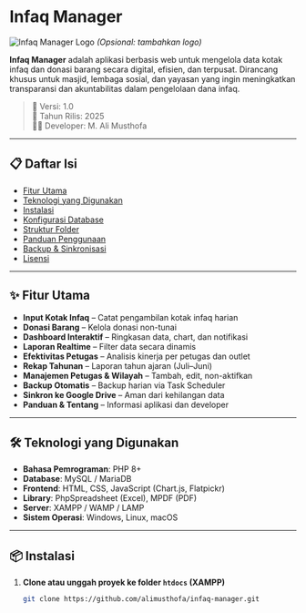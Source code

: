 # Infaq Manager

![Infaq Manager Logo](assets/images/logo.png) *(Opsional: tambahkan logo)*

**Infaq Manager** adalah aplikasi berbasis web untuk mengelola data kotak infaq dan donasi barang secara digital, efisien, dan terpusat. Dirancang khusus untuk masjid, lembaga sosial, dan yayasan yang ingin meningkatkan transparansi dan akuntabilitas dalam pengelolaan dana infaq.

> 🚀 Versi: 1.0  
> 📅 Tahun Rilis: 2025  
> 👨‍💻 Developer: M. Ali Musthofa

---

## 📋 Daftar Isi

- [Fitur Utama](#-fitur-utama)
- [Teknologi yang Digunakan](#-teknologi-yang-digunakan)
- [Instalasi](#-instalasi)
- [Konfigurasi Database](#-konfigurasi-database)
- [Struktur Folder](#-struktur-folder)
- [Panduan Penggunaan](#-panduan-penggunaan)
- [Backup & Sinkronisasi](#-backup--sinkronisasi)
- [Lisensi](#-lisensi)

---

## ✨ Fitur Utama

- **Input Kotak Infaq** – Catat pengambilan kotak infaq harian
- **Donasi Barang** – Kelola donasi non-tunai
- **Dashboard Interaktif** – Ringkasan data, chart, dan notifikasi
- **Laporan Realtime** – Filter data secara dinamis
- **Efektivitas Petugas** – Analisis kinerja per petugas dan outlet
- **Rekap Tahunan** – Laporan tahun ajaran (Juli–Juni)
- **Manajemen Petugas & Wilayah** – Tambah, edit, non-aktifkan
- **Backup Otomatis** – Backup harian via Task Scheduler
- **Sinkron ke Google Drive** – Aman dari kehilangan data
- **Panduan & Tentang** – Informasi aplikasi dan developer

---

## 🛠️ Teknologi yang Digunakan

- **Bahasa Pemrograman**: PHP 8+
- **Database**: MySQL / MariaDB
- **Frontend**: HTML, CSS, JavaScript (Chart.js, Flatpickr)
- **Library**: PhpSpreadsheet (Excel), MPDF (PDF)
- **Server**: XAMPP / WAMP / LAMP
- **Sistem Operasi**: Windows, Linux, macOS

---

## 📦 Instalasi

1. **Clone atau unggah proyek ke folder `htdocs` (XAMPP)**
   ```bash
   git clone https://github.com/alimusthofa/infaq-manager.git